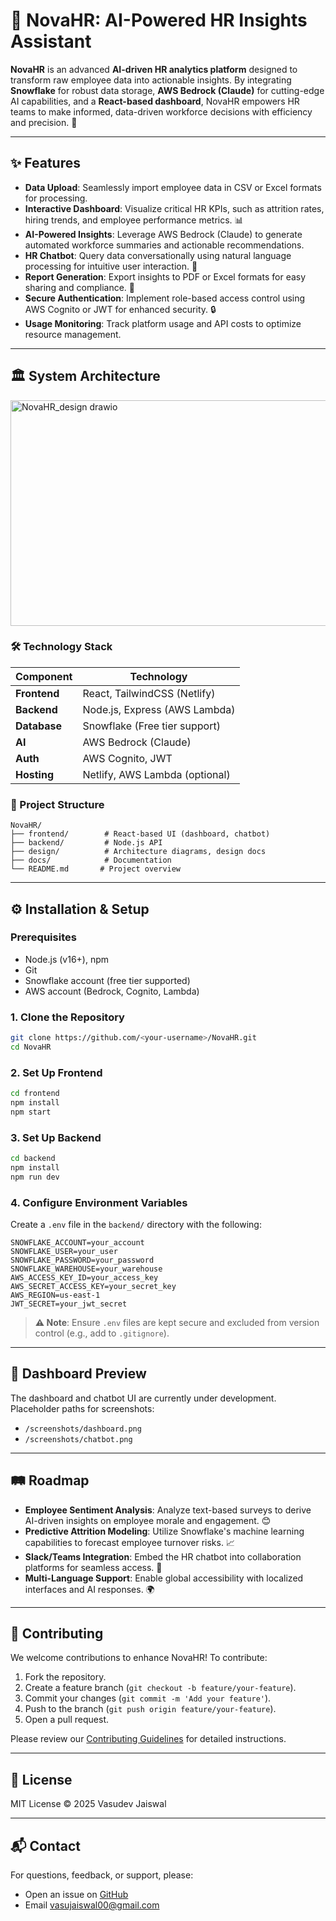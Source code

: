 # 🌟 NovaHR: AI-Powered HR Insights Assistant

**NovaHR** is an advanced **AI-driven HR analytics platform** designed to transform raw employee data into actionable insights. By integrating **Snowflake** for robust data storage, **AWS Bedrock (Claude)** for cutting-edge AI capabilities, and a **React-based dashboard**, NovaHR empowers HR teams to make informed, data-driven workforce decisions with efficiency and precision. 🚀

---

## ✨ Features

- **Data Upload**: Seamlessly import employee data in CSV or Excel formats for processing.
- **Interactive Dashboard**: Visualize critical HR KPIs, such as attrition rates, hiring trends, and employee performance metrics. 📊
- **AI-Powered Insights**: Leverage AWS Bedrock (Claude) to generate automated workforce summaries and actionable recommendations.
- **HR Chatbot**: Query data conversationally using natural language processing for intuitive user interaction. 💬
- **Report Generation**: Export insights to PDF or Excel formats for easy sharing and compliance. 📄
- **Secure Authentication**: Implement role-based access control using AWS Cognito or JWT for enhanced security. 🔒
- **Usage Monitoring**: Track platform usage and API costs to optimize resource management.

---

## 🏛️ System Architecture

<img width="901" height="361" alt="NovaHR_design drawio" src="https://github.com/user-attachments/assets/750307c2-4698-4bb0-b87d-a8b64151da06" />


### 🛠️ Technology Stack

| Component       | Technology                     |
|-----------------|-------------------------------|
| **Frontend**    | React, TailwindCSS (Netlify)  |
| **Backend**     | Node.js, Express (AWS Lambda) |
| **Database**    | Snowflake (Free tier support) |
| **AI**          | AWS Bedrock (Claude)          |
| **Auth**        | AWS Cognito, JWT              |
| **Hosting**     | Netlify, AWS Lambda (optional)|

### 📁 Project Structure

```
NovaHR/
├── frontend/        # React-based UI (dashboard, chatbot)
├── backend/         # Node.js API
├── design/          # Architecture diagrams, design docs
├── docs/            # Documentation
└── README.md       # Project overview
```

---

## ⚙️ Installation & Setup

### Prerequisites
- Node.js (v16+), npm
- Git
- Snowflake account (free tier supported)
- AWS account (Bedrock, Cognito, Lambda)

### 1. Clone the Repository
```bash
git clone https://github.com/<your-username>/NovaHR.git
cd NovaHR
```

### 2. Set Up Frontend
```bash
cd frontend
npm install
npm start
```

### 3. Set Up Backend
```bash
cd backend
npm install
npm run dev
```

### 4. Configure Environment Variables
Create a `.env` file in the `backend/` directory with the following:

```env
SNOWFLAKE_ACCOUNT=your_account
SNOWFLAKE_USER=your_user
SNOWFLAKE_PASSWORD=your_password
SNOWFLAKE_WAREHOUSE=your_warehouse
AWS_ACCESS_KEY_ID=your_access_key
AWS_SECRET_ACCESS_KEY=your_secret_key
AWS_REGION=us-east-1
JWT_SECRET=your_jwt_secret
```

> **⚠️ Note**: Ensure `.env` files are kept secure and excluded from version control (e.g., add to `.gitignore`).

---

## 📸 Dashboard Preview
The dashboard and chatbot UI are currently under development. Placeholder paths for screenshots:
- `/screenshots/dashboard.png`
- `/screenshots/chatbot.png`

---

## 🛤️ Roadmap

- **Employee Sentiment Analysis**: Analyze text-based surveys to derive AI-driven insights on employee morale and engagement. 😊
- **Predictive Attrition Modeling**: Utilize Snowflake's machine learning capabilities to forecast employee turnover risks. 📈
- **Slack/Teams Integration**: Embed the HR chatbot into collaboration platforms for seamless access. 💬
- **Multi-Language Support**: Enable global accessibility with localized interfaces and AI responses. 🌍

---

## 🤝 Contributing
We welcome contributions to enhance NovaHR! To contribute:
1. Fork the repository.
2. Create a feature branch (`git checkout -b feature/your-feature`).
3. Commit your changes (`git commit -m 'Add your feature'`).
4. Push to the branch (`git push origin feature/your-feature`).
5. Open a pull request.

Please review our [Contributing Guidelines](docs/CONTRIBUTING.md) for detailed instructions.

---

## 📜 License
MIT License © 2025 Vasudev Jaiswal

---

## 📬 Contact
For questions, feedback, or support, please:
- Open an issue on [GitHub](https://github.com/VasudevJaiswal/NovaHR/issues)
- Email vasujaiswal00@gmail.com

